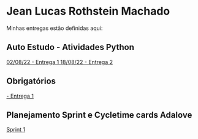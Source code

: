 # Jean Lucas Rothstein Machado
Minhas entregas estão definidas aqui:
## Auto Estudo - Atividades Python
<a href="https://colab.research.google.com/drive/1kVmvEWep9CfXFzxK6MqPRu8-nA1RcllT?usp=sharing"> 02/08/22 - Entrega 1 </a>
<a href="https://colab.research.google.com/drive/1NKw5UzvoC8g_hiFKB3hNT2lGJF6eu0aM?usp=sharing"> 18/08/22 - Entrega 2 </a>
## Obrigatórios
<a href="https://github.com/Intelihub/Template_Aluno/blob/main/03_EX_OBRIGATORIOS/Coloque%20aqui%20entregas%20de%20exerc%C3%ADcios%20obrigat%C3%B3rios.rtf">  - Entrega 1 </a>
## Planejamento Sprint e Cycletime cards Adalove
<a href ="https://invincible-chauffeur-c48.notion.site/M-dulo-3-Everymind-528cffe49c9640bdb78f6a2526930e4b"> Sprint 1 </a>
